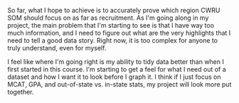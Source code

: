 So far, what I hope to achieve is to accurately prove which region CWRU SOM should focus on as far as recruitment. As I'm going along in my project, the main problem that I'm starting to see is that I have way too much information, and I need to figure out what are the very highlights that I need to tell a good data story. Right now, it is too complex for anyone to truly understand, even for myself.

I feel like where I'm going right is my ability to tidy data better than when I first started in this course. I'm starting to get a feel for what I need out of a dataset and how I want it to look before I graph it. I think if I just focus on MCAT, GPA, and out-of-state vs. in-state stats, my project will look more put together.
